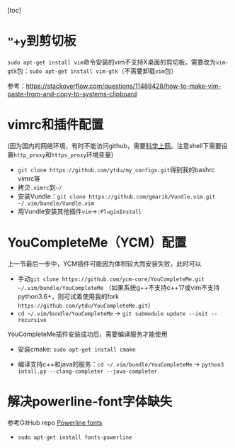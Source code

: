 [toc]

# `"+y`到剪切板

`sudo apt-get install vim`命令安装的vim不支持X桌面的剪切板。需要改为`vim-gtk`包：`sudo apt-get install vim-gtk`（不需要卸载`vim`包）

参考：https://stackoverflow.com/questions/11489428/how-to-make-vim-paste-from-and-copy-to-systems-clipboard

# vimrc和插件配置

(因为国内的网络环境，有时不能访问github，需要[科学上网](4.科学上网.md)。注意shell下需要设置`http_proxy`和`https_proxy`环境变量)

* `git clone https://github.com/ytdu/my_configs.git`得到我的bashrc vimrc等
* 拷贝`.vimrc`到`~/`
* 安装Vundle：`git clone https://github.com/gmarik/Vundle.vim.git ~/.vim/bundle/Vundle.vim`
* 用Vundle安装其他插件`vim`->`:PluginInstall`

# YouCompleteMe（YCM）配置

上一节最后一步中，YCM插件可能因为体积较大而安装失败，此时可以

* 手动`git clone https://github.com/ycm-core/YouCompleteMe.git ~/.vim/bundle/YouCompleteMe`  （如果系统g++不支持c++17或vim不支持python3.6+，则可试着使用我的fork `https://github.com/ytdu/YouCompleteMe.git`）
* `cd ~/.vim/bundle/YouCompleteMe` -> `git submodule update --init --recursive`

YouCompleteMe插件安装成功后，需要编译服务才能使用

* 安装cmake: `sudo apt-get install cmake`

* 编译支持c++和java的服务：`cd ~/.vim/bundle/YouCompleteMe` -> `python3 intall.py --clang-completer --java-completer`

# 解决powerline-font字体缺失

参考GitHub repo [Powerline fonts](https://github.com/powerline/fonts)

* `sudo apt-get install fonts-powerline`